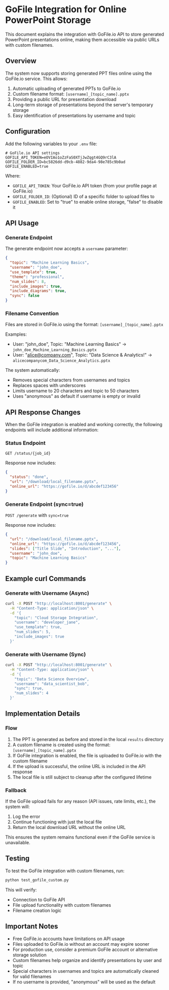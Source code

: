 # GoFile Integration for Online PowerPoint Storage

This document explains the integration with GoFile.io API to store generated PowerPoint presentations online, making them accessible via public URLs with custom filenames.

## Overview

The system now supports storing generated PPT files online using the GoFile.io service. This allows:

1. Automatic uploading of generated PPTs to GoFile.io
2. Custom filename format: `[username]_[topic_name].pptx`
3. Providing a public URL for presentation download
4. Long-term storage of presentations beyond the server's temporary storage
5. Easy identification of presentations by username and topic

## Configuration

Add the following variables to your `.env` file:

```
# GoFile.io API settings
GOFILE_API_TOKEN=eOVIAo1oZzFaS0XTjJwZqgt4GQ9rC3lA
GOFILE_FOLDER_ID=bc5826dd-d9cb-4882-9da4-98e785c9b0ad
GOFILE_ENABLED=true
```

Where:
- `GOFILE_API_TOKEN`: Your GoFile.io API token (from your profile page at GoFile.io)
- `GOFILE_FOLDER_ID`: (Optional) ID of a specific folder to upload files to
- `GOFILE_ENABLED`: Set to "true" to enable online storage, "false" to disable it

## API Usage

### Generate Endpoint

The generate endpoint now accepts a `username` parameter:

```json
{
  "topic": "Machine Learning Basics",
  "username": "john_doe",
  "use_template": true,
  "theme": "professional",
  "num_slides": 8,
  "include_images": true,
  "include_diagrams": true,
  "sync": false
}
```

### Filename Convention

Files are stored in GoFile.io using the format: `[username]_[topic_name].pptx`

Examples:
- User: "john_doe", Topic: "Machine Learning Basics" → `john_doe_Machine_Learning_Basics.pptx`
- User: "alice@company.com", Topic: "Data Science & Analytics!" → `alicecompanycom_Data_Science_Analytics.pptx`

The system automatically:
- Removes special characters from usernames and topics
- Replaces spaces with underscores
- Limits username to 20 characters and topic to 50 characters
- Uses "anonymous" as default if username is empty or invalid

## API Response Changes

When the GoFile integration is enabled and working correctly, the following endpoints will include additional information:

### Status Endpoint

`GET /status/{job_id}`

Response now includes:
```json
{
  "status": "done",
  "url": "/download/local_filename.pptx",
  "online_url": "https://gofile.io/d/abcdef123456"
}
```

### Generate Endpoint (sync=true)

`POST /generate` with `sync=true`

Response now includes:
```json
{
  "url": "/download/local_filename.pptx",
  "online_url": "https://gofile.io/d/abcdef123456",
  "slides": ["Title Slide", "Introduction", "..."],
  "username": "john_doe",
  "topic": "Machine Learning Basics"
}
```

## Example curl Commands

### Generate with Username (Async)
```bash
curl -X POST "http://localhost:8001/generate" \
  -H "Content-Type: application/json" \
  -d '{
    "topic": "Cloud Storage Integration",
    "username": "developer_jane",
    "use_template": true,
    "num_slides": 5,
    "include_images": true
  }'
```

### Generate with Username (Sync)
```bash
curl -X POST "http://localhost:8001/generate" \
  -H "Content-Type: application/json" \
  -d '{
    "topic": "Data Science Overview",
    "username": "data_scientist_bob",
    "sync": true,
    "num_slides": 4
  }'
```

## Implementation Details

### Flow

1. The PPT is generated as before and stored in the local `results` directory
2. A custom filename is created using the format: `[username]_[topic_name].pptx`
3. If GoFile integration is enabled, the file is uploaded to GoFile.io with the custom filename
4. If the upload is successful, the online URL is included in the API response
5. The local file is still subject to cleanup after the configured lifetime

### Fallback

If the GoFile upload fails for any reason (API issues, rate limits, etc.), the system will:

1. Log the error
2. Continue functioning with just the local file
3. Return the local download URL without the online URL

This ensures the system remains functional even if the GoFile service is unavailable.

## Testing

To test the GoFile integration with custom filenames, run:

```bash
python test_gofile_custom.py
```

This will verify:
- Connection to GoFile API
- File upload functionality with custom filenames
- Filename creation logic

## Important Notes

- Free GoFile.io accounts have limitations on API usage
- Files uploaded to GoFile.io without an account may expire sooner
- For production use, consider a premium GoFile account or alternative storage solution
- Custom filenames help organize and identify presentations by user and topic
- Special characters in usernames and topics are automatically cleaned for valid filenames
- If no username is provided, "anonymous" will be used as the default
